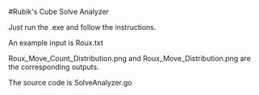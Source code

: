 #Rubik's Cube Solve Analyzer

Just run the .exe and follow the instructions.
 
An example input is Roux.txt

Roux_Move_Count_Distribution.png and Roux_Move_Distribution.png are the corresponding outputs.

The source code is SolveAnalyzer.go
